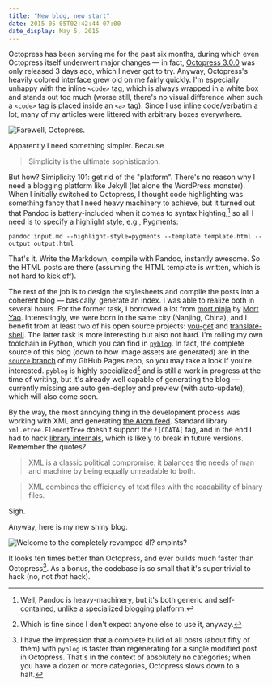```yaml
---
title: "New blog, new start"
date: 2015-05-05T02:42:44-07:00
date_display: May 5, 2015
---
```

Octopress has been serving me for the past six months, during which even Octopress itself underwent major changes — in fact, [Octopress 3.0.0](https://github.com/octopress/octopress/releases/tag/v3.0.0) was only released 3 days ago, which I never got to try. Anyway, Octopress's heavily colored interface grew old on me fairly quickly. I'm especially unhappy with the inline `<code>` tag, which is always wrapped in a white box and stands out too much (worse still, there's no visual difference when such a `<code>` tag is placed inside an `<a>` tag). Since I use inline code/verbatim a lot, many of my articles were littered with arbitrary boxes everywhere.

![Farewell, Octopress.](https://i.imgur.com/hxfSnOk.png)

Apparently I need something simpler. Because

> Simplicity is the ultimate sophistication.

But how? Simiplicity 101: get rid of the "platform". There's no reason why I need a blogging platform like Jekyll (let alone the WordPress monster). When I initially switched to Octopress, I thought code highlighting was something fancy that I need heavy machinery to achieve, but it turned out that Pandoc is battery-included when it comes to syntax highting,[^pandoc] so all I need is to specify a highlight style, e.g., Pygments:

[^pandoc]: Well, Pandoc is heavy-machinery, but it's both generic and self-contained, unlike a specialized blogging platform.

```
pandoc input.md --highlight-style=pygments --template template.html --output output.html
```

That's it. Write the Markdown, compile with Pandoc, instantly awesome. So the HTML posts are there (assuming the HTML template is written, which is not hard to kick off).

The rest of the job is to design the stylesheets and compile the posts into a coherent blog — basically, generate an index. I was able to realize both in several hours. For the former task, I borrowed a lot from [mort.ninja](http://mort.ninja/) by [Mort Yao](https://github.com/soimort). Interestingly, we were born in the same city (Nanjing, China), and I benefit from at least two of his open source projects: [you-get](https://github.com/soimort/you-get) and [translate-shell](https://github.com/soimort/translate-shell). The latter task is more interesting but also not hard. I'm rolling my own toolchain in Python, which you can find in [`pyblog`](https://github.com/zmwangx/zmwangx.github.io/blob/source/pyblog). In fact, the complete source of this blog (down to how image assets are generated) are in the [`source` branch](https://github.com/zmwangx/zmwangx.github.io/tree/source) of my GitHub Pages repo, so you may take a look if you're interested. `pyblog` is highly specialized[^pyblog] and is still a work in progress at the time of writing, but it's already well capable of generating the blog — currently missing are auto gen-deploy and preview (with auto-update), which will also come soon.

[^pyblog]: Which is fine since I don't expect anyone else to use it, anyway.

By the way, the most annoying thing in the development process was working with XML and generating [the Atom feed](/atom.xml). Standard library `xml.etree.ElementTree` doesn't support the `![CDATA[` tag, and in the end I had to hack [library internals](https://github.com/zmwangx/zmwangx.github.io/blob/source/pyblog#L34-L54), which is likely to break in future versions. Remember the quotes?

> XML is a classic political compromise: it balances the needs of man and machine by being equally unreadable to both.

> XML combines the efficiency of text files with the readability of binary files.

Sigh.

Anyway, here is my new shiny blog.

![Welcome to the completely revamped dl? cmplnts?](https://i.imgur.com/VS5f9eJ.png)

It looks ten times better than Octopress, and ever builds much faster than Octopress[^speed]. As a bonus, the codebase is so small that it's super trivial to hack (no, not *that* hack).

[^speed]: I have the impression that a complete build of all posts (about fifty of them) with `pyblog` is faster than regenerating for a single modified post in Octopress. That's in the context of absolutely no categories; when you have a dozen or more categories, Octopress slows down to a halt.
